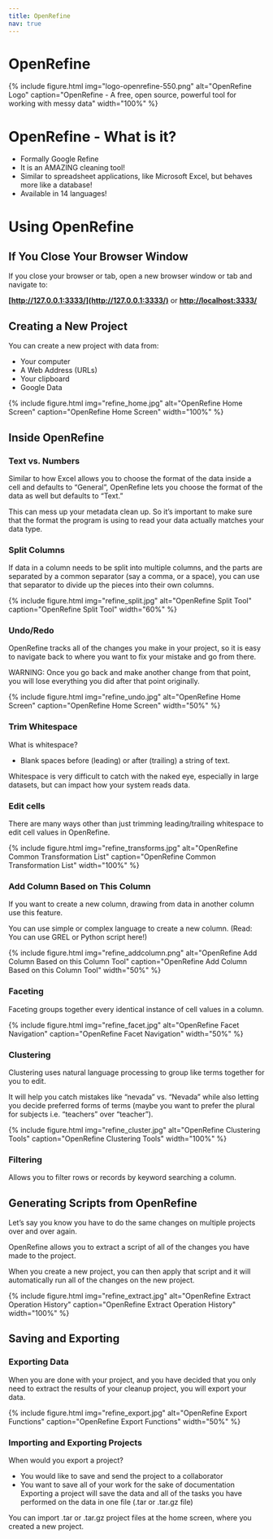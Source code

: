 ```yaml
---
title: OpenRefine
nav: true
---
```


# OpenRefine

{% include figure.html img="logo-openrefine-550.png" alt="OpenRefine Logo" caption="OpenRefine - A free, open source, powerful tool for working with messy data" width="100%" %}

# OpenRefine - What is it?

* Formally Google Refine
* It is an AMAZING cleaning tool!
* Similar to spreadsheet applications, like Microsoft Excel, but behaves more like a database!
* Available in 14 languages!

# Using OpenRefine


## If You Close Your Browser Window

If you close your browser or tab, open a new browser window or tab and navigate to:

**[http://127.0.0.1:3333/](http://127.0.0.1:3333/)** or **[http://localhost:3333/](http://localhost:3333/)**

## Creating a New Project

You can create a new project with data from:
* Your computer
* A Web Address (URLs)
* Your clipboard
* Google Data

{% include figure.html img="refine_home.jpg" alt="OpenRefine Home Screen" caption="OpenRefine Home Screen" width="100%" %}

## Inside OpenRefine

### Text vs. Numbers

Similar to how Excel allows you to choose the format of the data inside a cell and defaults to “General”, OpenRefine lets you choose the format of the data as well but defaults to “Text.”

This can mess up your metadata clean up. So it’s important to make sure that the format the program is using to read your data actually matches your data type.

### Split Columns

If data in a column needs to be split into multiple columns, and the parts are separated by a common separator (say a comma, or a space), you can use that separator to divide up the pieces into their own columns.

{% include figure.html img="refine_split.jpg" alt="OpenRefine Split Tool" caption="OpenRefine Split Tool" width="60%" %}

### Undo/Redo

OpenRefine tracks all of the changes you make in your project, so it is easy to navigate back to where you want to fix your mistake and go from there.

WARNING: Once you go back and make another change from that point, you will lose everything you did after that point originally.

{% include figure.html img="refine_undo.jpg" alt="OpenRefine Home Screen" caption="OpenRefine Home Screen" width="50%" %}

### Trim Whitespace

What is whitespace?
* Blank spaces before (leading) or after (trailing) a string of text.

Whitespace is very difficult to catch with the naked eye, especially in large datasets, but can impact how your system reads data.

### Edit cells

There are many ways other than just trimming leading/trailing whitespace to edit cell values in OpenRefine.

{% include figure.html img="refine_transforms.jpg" alt="OpenRefine Common Transformation List" caption="OpenRefine Common Transformation List" width="100%" %}

### Add Column Based on This Column

If you want to create a new column, drawing from data in another column use this feature.

You can use simple or complex language to create a new column.
(Read: You can use GREL or Python script here!)

{% include figure.html img="refine_addcolumn.png" alt="OpenRefine Add Column Based on this Column Tool" caption="OpenRefine Add Column Based on this Column Tool" width="50%" %}

### Faceting

Faceting groups together every identical instance of cell values in a column.

{% include figure.html img="refine_facet.jpg" alt="OpenRefine Facet Navigation" caption="OpenRefine Facet Navigation" width="50%" %}

### Clustering

Clustering uses natural language processing to group like terms together for you to edit.

It will help you catch mistakes like “nevada” vs. “Nevada” while also letting you decide preferred forms of terms (maybe you want to prefer the plural for subjects i.e. “teachers” over “teacher”).

{% include figure.html img="refine_cluster.jpg" alt="OpenRefine Clustering Tools" caption="OpenRefine Clustering Tools" width="100%" %}

### Filtering

Allows you to filter rows or records by keyword searching a column.

## Generating Scripts from OpenRefine

Let’s say you know you have to do the same changes on multiple projects over and over again.

OpenRefine allows you to extract a script of all of the changes you have made to the project.

When you create a new project, you can then apply that script and it will automatically run all of the changes on the new project.

{% include figure.html img="refine_extract.jpg" alt="OpenRefine Extract Operation History" caption="OpenRefine Extract Operation History" width="100%" %}

## Saving and Exporting

### Exporting Data

When you are done with your project, and you have decided that you only need to extract the results of your cleanup project, you will export your data.

{% include figure.html img="refine_export.jpg" alt="OpenRefine Export Functions" caption="OpenRefine Export Functions" width="50%" %}

### Importing and Exporting Projects

When would you export a project?
* You would like to save and send the project to a collaborator
* You want to save all of your work for the sake of documentation
Exporting a project will save the data and all of the tasks you have performed on the data in one file (.tar or .tar.gz file)

You can import .tar or .tar.gz project files at the home screen, where you created a new project.
